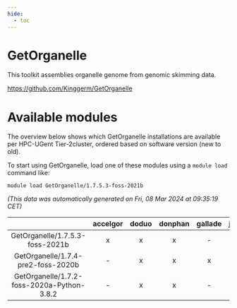 ```yaml
---
hide:
  - toc
---
```


GetOrganelle
============


This toolkit assemblies organelle genome from genomic skimming data.

https://github.com/Kinggerm/GetOrganelle
# Available modules


The overview below shows which GetOrganelle installations are available per HPC-UGent Tier-2cluster, ordered based on software version (new to old).

To start using GetOrganelle, load one of these modules using a `module load` command like:

```shell
module load GetOrganelle/1.7.5.3-foss-2021b
```

*(This data was automatically generated on Fri, 08 Mar 2024 at 09:35:19 CET)*  

| |accelgor|doduo|donphan|gallade|joltik|skitty|
| :---: | :---: | :---: | :---: | :---: | :---: | :---: |
|GetOrganelle/1.7.5.3-foss-2021b|x|x|x|-|x|x|
|GetOrganelle/1.7.4-pre2-foss-2020b|-|x|x|x|x|x|
|GetOrganelle/1.7.2-foss-2020a-Python-3.8.2|-|x|x|-|x|x|
